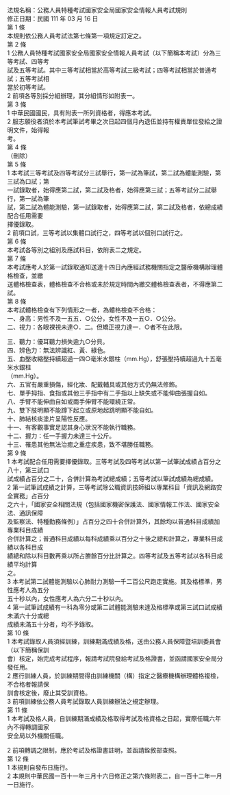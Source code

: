 法規名稱：公務人員特種考試國家安全局國家安全情報人員考試規則  
修正日期：民國 111 年 03 月 16 日  
第 1 條  
本規則依公務人員考試法第七條第一項規定訂定之。  
第 2 條  
1 公務人員特種考試國家安全局國家安全情報人員考試（以下簡稱本考試）分為三等考試、四等考  
試及五等考試。其中三等考試相當於高等考試三級考試；四等考試相當於普通考試；五等考試相  
當於初等考試。  
2 前項各等別採分組辦理，其分組情形如附表一。  
第 3 條  
1 中華民國國民，具有附表一所列資格者，得應本考試。  
2 服志願役者須於本考試筆試考畢之次日起四個月內退伍並持有權責單位發給之證明文件，始得報  
考。  
第 4 條  
（刪除）  
第 5 條  
1 本考試三等考試及四等考試分三試舉行，第一試為筆試，第二試為體能測驗，第三試為口試；第  
一試錄取者，始得應第二試，第二試及格者，始得應第三試；五等考試分二試舉行，第一試為筆  
試，第二試為體能測驗，第一試錄取者，始得應第二試，第二試及格者，依總成績配合任用需要  
擇優錄取。  
2 前項口試，三等考試以集體口試行之，四等考試以個別口試行之。  
第 6 條  
本考試各等別之組別及應試科目，依附表二之規定。  
第 7 條  
本考試應考人於第一試錄取通知送達十四日內應經試務機關指定之醫療機構辦理體格檢查，並繳  
送體格檢查表，體格檢查不合格或未於規定時間內繳交體格檢查表者，不得應第二試。  
第 8 條  
本考試體格檢查有下列情形之一者，為體格檢查不合格：  
一、身高：男性不及一五五．○公分，女性不及一五○．○公分。  
二、視力：各眼裸視未達○．二。但矯正視力達一．○者不在此限。  


三、聽力：優耳聽力損失逾九○分貝。  
四、辨色力：無法辨識紅、黃、綠色。  
五、血壓收縮壓持續超過一四○毫米水銀柱（mm.Hg），舒張壓持續超過九十五毫米水銀柱  
（mm.Hg）。  
六、五官有嚴重損傷，經化妝、配戴輔具或其他方式仍無法修飾。  
七、單手拇指、食指或其他三手指中有二手指以上缺失或不能伸曲張握自如。  
八、手臂不能伸曲自如或兩手伸臂不能環繞正常。  
九、雙下肢明顯不能蹲下起立或原地起跳明顯不能自如。  
十、肺結核痰塗片呈陽性反應。  
十一、有客觀事實足認其身心狀況不能執行職務。  
十二、握力：任一手握力未達三十公斤。  
十三、罹患其他無法治癒之重症疾患，致不堪勝任職務。  
第 9 條  
1 本考試配合任用需要擇優錄取。三等考試及四等考試以第一試筆試成績占百分之八十，第三試口  
試成績占百分之二十，合併計算為考試總成績；五等考試以筆試成績為總成績。  
2 第一試筆試成績之計算，三等考試除公職資訊技師組以專業科目「資訊及網路安全實務」占百分  
之六十，「國家安全相關法規（包括國家機密保護法、國家情報工作法、國家安全法、通訊保障  
及監察法、特種勤務條例）」占百分之四十合併計算外，其餘均以普通科目成績加專業科目成績  
合併計算之；普通科目成績以每科成績乘以百分之十後之總和計算之，專業科目成績以各科目成  
績總和除以科目數再乘以所占賸餘百分比計算之。四等考試及五等考試以各科目成績平均計算  
之。  
3 本考試第二試體能測驗以心肺耐力測驗一千二百公尺跑走實施。其及格標準，男性應考人為五分  
五十秒以內，女性應考人為六分二十秒以內。  
4 第一試筆試成績有一科為零分或第二試體能測驗未達及格標準或第三試口試成績未滿六十分或總  
成績未滿五十分者，均不予錄取。  
第 10 條  
1 本考試錄取人員須經訓練，訓練期滿成績及格，送由公務人員保障暨培訓委員會（以下簡稱保訓  
會）核定，始完成考試程序，報請考試院發給考試及格證書，並函請國家安全局分發任用。  
2 應行訓練人員，於訓練期間得由訓練機關（構）指定之醫療機構辦理體格複檢，不合格者報請保  
訓會核定後，廢止其受訓資格。  
3 前項訓練依公務人員考試錄取人員訓練辦法之規定辦理。  
第 11 條  
1 本考試及格人員，自訓練期滿成績及格取得考試及格資格之日起，實際任職六年內不得轉調國家  
安全局以外機關任職。  


2 前項轉調之限制，應於考試及格證書註明，並函請銓敘部查照。  
第 12 條  
1 本規則自發布日施行。  
2 本規則中華民國一百十一年三月十六日修正之第六條附表二，自一百十二年一月一日施行。  



